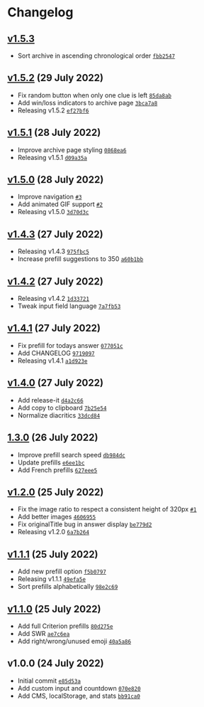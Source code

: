 # Changelog

## [v1.5.3](https://github.com/skilar/snapszhot/compare/v1.5.2...v1.5.3)

- Sort archive in ascending chronological order [`fbb2547`](https://github.com/skilar/snapszhot/commit/fbb25472de63a1dbf445dc236e48a83ab6a8b6d2)
## [v1.5.2](https://github.com/skilar/snapszhot/compare/v1.5.1...v1.5.2) (29 July 2022)

- Fix random button when only one clue is left [`85da8ab`](https://github.com/skilar/snapszhot/commit/85da8ab987c5c1c187e0a015fe3c266a9a2738e7)
- Add win/loss indicators to archive page [`3bca7a8`](https://github.com/skilar/snapszhot/commit/3bca7a8d392b49e9769cd6dba87e2edcf52969cc)
- Releasing v1.5.2 [`ef27bf6`](https://github.com/skilar/snapszhot/commit/ef27bf69e7d2a1580ef65f986ab31c4a384c6c07)
## [v1.5.1](https://github.com/skilar/snapszhot/compare/v1.5.0...v1.5.1) (28 July 2022)

- Improve archive page styling [`0868ea6`](https://github.com/skilar/snapszhot/commit/0868ea67aefa08c5e4df8d71b9d1a3aa3cdedba9)
- Releasing v1.5.1 [`d09a35a`](https://github.com/skilar/snapszhot/commit/d09a35a9f2589b84bdd1f5328fd0efb422e28167)
## [v1.5.0](https://github.com/skilar/snapszhot/compare/v1.4.3...v1.5.0) (28 July 2022)

- Improve navigation [`#3`](https://github.com/skilar/snapszhot/pull/3)
- Add animated GIF support [`#2`](https://github.com/skilar/snapszhot/pull/2)
- Releasing v1.5.0 [`3d70d3c`](https://github.com/skilar/snapszhot/commit/3d70d3cb4b7ee3e4c43f61ff1d99551a6414aa62)
## [v1.4.3](https://github.com/skilar/snapszhot/compare/v1.4.2...v1.4.3) (27 July 2022)

- Releasing v1.4.3 [`975fbc5`](https://github.com/skilar/snapszhot/commit/975fbc5ca6692d4c4f8ad0bc4880fc1db9108478)
- Increase prefill suggestions to 350 [`a60b1bb`](https://github.com/skilar/snapszhot/commit/a60b1bbf36934d28f2b4e007ebb52d5dcbfcee25)
## [v1.4.2](https://github.com/skilar/snapszhot/compare/v1.4.1...v1.4.2) (27 July 2022)

- Releasing v1.4.2 [`1d33721`](https://github.com/skilar/snapszhot/commit/1d337213cd04d895d459f86602b7c1dffbdc111b)
- Tweak input field language [`7a7fb53`](https://github.com/skilar/snapszhot/commit/7a7fb53f71e75a98b622d1b6c58702eeff1201b3)
## [v1.4.1](https://github.com/skilar/snapszhot/compare/v1.4.0...v1.4.1) (27 July 2022)

- Fix prefill for todays answer [`077051c`](https://github.com/skilar/snapszhot/commit/077051c0f88c0d89d5b5c8bb27a7be25e603deee)
- Add CHANGELOG [`9719097`](https://github.com/skilar/snapszhot/commit/9719097e22b381d52fcd5d0a6abcc59efede75de)
- Releasing v1.4.1 [`a1d923e`](https://github.com/skilar/snapszhot/commit/a1d923e7949ffe7066580b9262947a479677b10d)
## [v1.4.0](https://github.com/skilar/snapszhot/compare/1.3.0...v1.4.0) (27 July 2022)

- Add release-it [`d4a2c66`](https://github.com/skilar/snapszhot/commit/d4a2c66d8371f739251b0a6f2a0eaaacf50d62a3)
- Add copy to clipboard [`7b25e54`](https://github.com/skilar/snapszhot/commit/7b25e543f1cfdda6b251fc90af6f6808d394f1b6)
- Normalize diacritics [`33dcd84`](https://github.com/skilar/snapszhot/commit/33dcd845991b5bb21ed61e1d8eb95fbf3c94cd76)
## [1.3.0](https://github.com/skilar/snapszhot/compare/v1.2.0...1.3.0) (26 July 2022)

- Improve prefill search speed [`db984dc`](https://github.com/skilar/snapszhot/commit/db984dccb9354dd1eecc0140ee1b642e8fb8f430)
- Update prefills [`e6ee1bc`](https://github.com/skilar/snapszhot/commit/e6ee1bc0f697f2b7337ae3315690aea670acfa78)
- Add French prefills [`627eee5`](https://github.com/skilar/snapszhot/commit/627eee53eb0f7633ef0c91ade8381291d9b516c9)
## [v1.2.0](https://github.com/skilar/snapszhot/compare/v1.1.1...v1.2.0) (25 July 2022)

- Fix the image ratio to respect a consistent height of 320px [`#1`](https://github.com/skilar/snapszhot/pull/1)
- Add better images [`4606955`](https://github.com/skilar/snapszhot/commit/4606955e8061c3e0192c3d48a067045292c7ae47)
- Fix originalTitle bug in answer display [`be779d2`](https://github.com/skilar/snapszhot/commit/be779d2f126b6be274e064b4bb0c3f055a1f697e)
- Releasing v1.2.0 [`6a7b264`](https://github.com/skilar/snapszhot/commit/6a7b264e8a81270fa99b3488d820530b4ca696b5)
## [v1.1.1](https://github.com/skilar/snapszhot/compare/v1.1.0...v1.1.1) (25 July 2022)

- Add new prefill option [`f5b0797`](https://github.com/skilar/snapszhot/commit/f5b07978d544229b7c214c1c264201df758a44e3)
- Releasing v1.1.1 [`49efa5e`](https://github.com/skilar/snapszhot/commit/49efa5edb0d58e1f30c7ca42621fb7dea3caed2e)
- Sort prefills alphabetically [`98e2c69`](https://github.com/skilar/snapszhot/commit/98e2c69c767b0114d21bff204ad381c9b8435a89)
## [v1.1.0](https://github.com/skilar/snapszhot/compare/v1.0.0...v1.1.0) (25 July 2022)

- Add full Criterion prefills [`80d275e`](https://github.com/skilar/snapszhot/commit/80d275ead837fd5857a3a8cdf1db1411c858d5b0)
- Add SWR [`ae7c6ea`](https://github.com/skilar/snapszhot/commit/ae7c6ead3f32a3675596e4be939626e635f1708c)
- Add right/wrong/unused emoji [`40a5a86`](https://github.com/skilar/snapszhot/commit/40a5a865187303ba1fa9b269483c9ce924568074)
## v1.0.0 (24 July 2022)

- Initial commit [`e85d53a`](https://github.com/skilar/snapszhot/commit/e85d53a58c1eb5466944838b6c07a50e5429ae5c)
- Add custom input and countdown [`070e820`](https://github.com/skilar/snapszhot/commit/070e82066e54a051df6f212d01a85ee68b4cc03b)
- Add CMS, localStorage, and stats [`bb91ca0`](https://github.com/skilar/snapszhot/commit/bb91ca0577f6817e3e5390548c87623c2975f12e)
